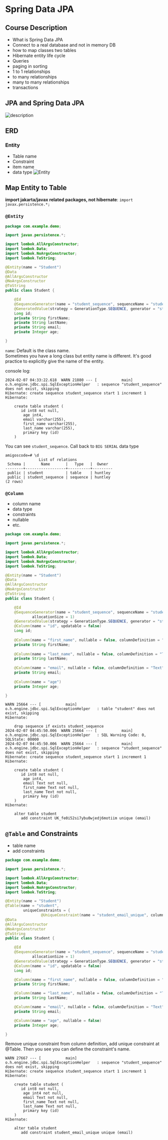 # Spring Data JPA

## Course Description

- What is Spring Data JPA
- Connect to a real database and not in memory DB
- how to map classes two tables
- Hibernate entity life cycle
- Queries
- paging in sorting
- 1 to 1 relationships
- to many relationships
- many to many relationships
- transactions

## JPA and Spring Data JPA

![description](image/decription.png)

## ERD

### Entity

- Table name
- Constraint
- item name
- data type
![Entity](image/entity.png)

## Map Entity to Table

**import jakarta/javax related packages, not hibernate**: `import javax.persistence.*;`

### `@Entity`

```java
package com.example.demo;

import javax.persistence.*;

import lombok.AllArgsConstructor;
import lombok.Data;
import lombok.NoArgsConstructor;
import lombok.ToString;

@Entity(name = "Student")
@Data
@AllArgsConstructor
@NoArgsConstructor
@ToString
public class Student {

    @Id
    @SequenceGenerator(name = "student_sequence", sequenceName = "student_sequence", allocationSize = 1)
    @GeneratedValue(strategy = GenerationType.SEQUENCE, generator = "student_sequence")
    Long id;
    private String firstName;
    private String lastName;
    private String email;
    private Integer age;

}
```

`name`: Default is the class name.  
Sometimes you have a long class but entity name is different. It's good practice to explicitly give the name of the entity.

console log:

```terminal
2024-02-07 04:33:22.618  WARN 21880 --- [           main] o.h.engine.jdbc.spi.SqlExceptionHelper   : sequence "student_sequence" does not exist, skipping
Hibernate: create sequence student_sequence start 1 increment 1
Hibernate: 
    
    create table student (
       id int8 not null,
        age int4,
        email varchar(255),
        first_name varchar(255),
        last_name varchar(255),
        primary key (id)
    )
```

You can see `student_sequence`. Call back to `BIG SERIAL` data type

```terminal
amigoscode=# \d
               List of relations
 Schema |       Name       |   Type   |  Owner  
--------+------------------+----------+---------
 public | student          | table    | huntley
 public | student_sequence | sequence | huntley
(2 rows)
```

### `@Column`

- column name
- data type
- constraints
- nullable
- etc.

```java
package com.example.demo;

import javax.persistence.*;

import lombok.AllArgsConstructor;
import lombok.Data;
import lombok.NoArgsConstructor;
import lombok.ToString;

@Entity(name = "Student")
@Data
@AllArgsConstructor
@NoArgsConstructor
@ToString
public class Student {

    @Id
    @SequenceGenerator(name = "student_sequence", sequenceName = "student_sequence",
            allocationSize = 1)
    @GeneratedValue(strategy = GenerationType.SEQUENCE, generator = "student_sequence")
    @Column(name = "id", updatable = false)
    Long id;
    
    @Column(name = "first_name", nullable = false, columnDefinition = "Text")
    private String firstName;
    
    @Column(name = "last_name", nullable = false, columnDefinition = "Text")
    private String lastName;
    
    @Column(name = "email", nullable = false, columnDefinition = "Text", unique = true)
    private String email;
    
    @Column(name = "age")
    private Integer age;

}
```

```terminal
WARN 25664 --- [           main] o.h.engine.jdbc.spi.SqlExceptionHelper   : table "student" does not exist, skipping
Hibernate: 
    
    drop sequence if exists student_sequence
2024-02-07 04:45:50.006  WARN 25664 --- [           main] o.h.engine.jdbc.spi.SqlExceptionHelper   : SQL Warning Code: 0, SQLState: 00000
2024-02-07 04:45:50.006  WARN 25664 --- [           main] o.h.engine.jdbc.spi.SqlExceptionHelper   : sequence "student_sequence" does not exist, skipping
Hibernate: create sequence student_sequence start 1 increment 1
Hibernate: 
    
    create table student (
       id int8 not null,
        age int4,
        email Text not null,
        first_name Text not null,
        last_name Text not null,
        primary key (id)
    )
Hibernate: 
    
    alter table student 
       add constraint UK_fe0i52si7ybu0wjedj6motiim unique (email)
```

## `@Table` and Constraints

- table name
- add constraints

```java
package com.example.demo;

import javax.persistence.*;

import lombok.AllArgsConstructor;
import lombok.Data;
import lombok.NoArgsConstructor;
import lombok.ToString;

@Entity(name = "Student")
@Table(name = "student",
        uniqueConstraints = {
                @UniqueConstraint(name = "student_email_unique", columnNames = "email")})
@Data
@AllArgsConstructor
@NoArgsConstructor
@ToString
public class Student {

    @Id
    @SequenceGenerator(name = "student_sequence", sequenceName = "student_sequence",
            allocationSize = 1)
    @GeneratedValue(strategy = GenerationType.SEQUENCE, generator = "student_sequence")
    @Column(name = "id", updatable = false)
    Long id;

    @Column(name = "first_name", nullable = false, columnDefinition = "Text")
    private String firstName;

    @Column(name = "last_name", nullable = false, columnDefinition = "Text")
    private String lastName;

    @Column(name = "email", nullable = false, columnDefinition = "Text")
    private String email;

    @Column(name = "age", nullable = false)
    private Integer age;

}
```

Remove unique constraint from column definition, add unique constraint at @Table. Then you see you can define the constraint's name.

```terminal
WARN 27667 --- [           main] o.h.engine.jdbc.spi.SqlExceptionHelper   : sequence "student_sequence" does not exist, skipping
Hibernate: create sequence student_sequence start 1 increment 1
Hibernate: 
    
    create table student (
       id int8 not null,
        age int4 not null,
        email Text not null,
        first_name Text not null,
        last_name Text not null,
        primary key (id)
    )
Hibernate: 
    
    alter table student 
       add constraint student_email_unique unique (email)
```
## 